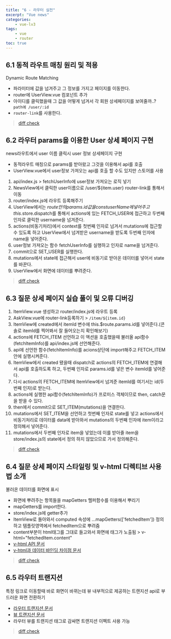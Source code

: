 ```yaml
--- 
title: "6 - 라우터 실전" 
excerpt: "Vue news"
categories: 
    - vue-lv3
tags: 
    - vue
    - router
toc: true
--- 
```


## 6.1 동적 라우트 매칭 원리 및 적용

Dynamic Route Matching
- 파라미터에 값을 넘겨주고 그 정보를 가지고 페이지를 이동한다.  
- router에 UserView.vue 컴포넌트 추가
- 아이디를 클릭했을때 그 값을 어떻게 넘겨서 각 회원 상세페이지를 보여줄까..? `path에 /user/:id`
- `router-link`를 사용한다.

>[diff check](https://github.com/wjddk0909/vue-news/commit/320803e3759da42445e15c713f151a50e2fb46e0)

## 6.2 라우터 params을 이용한 User 상세 페이지 구현

news라우트에서 user 이름 클릭시 user 정보 상세페이지 구현
- 동적라우트 매칭으로 params를 받아왔고 그것을 이용해서 api를 호출
- UserView.vue에서 user정보 가져오는 api를 호출 할 수도 있지만 스토어를 사용

1. api/index.js > fetchUserInfo에 user정보 가져오는 로직 넣기
2. NewsView에서 클릭한 user이름으로 /user/${item.user} router-link를 통해서 이동
3. router/index.js에 라우트 등록해주기
4. UserView에서는 $route안의 params.id값을 const userName에 넣어주고 this.$store.dispatch를 통해서 actions에 있는 FETCH_USER에 접근하고 두번째 인자로 클릭한 username을 넘겨준다.
5. actions(비동기처리)에서 context를 첫번째 인자로 넘겨서 mutations에 접근할 수 있도록 하고 UserView에서 넘겨받은 username을 받도록 두번째 인자에 name을 넣어준다.
6. user정보 가져오는 함수 fetchUserInfo를 실행하고 인자로 name을 넘겨준다.
7. commit으로 SET_USER를 실행한다. 
8. mutations에서 state에 접근해서 user에 비동기로 받아온 데이터를 넣어서 state를 바꾼다.
9. UserView에서 화면에 데이터를 뿌려준다.

>[diff check](https://github.com/wjddk0909/vue-news/commit/a2d462fc29978f9f39e16f5bbc7c46d0d0ebf947)

## 6.3 질문 상세 페이지 실습 풀이 및 오류 디버깅

1. ItemView.vue 생성하고 router/index.js에 라우트 등록
2. AskView.vue에 router-link등록하기 > `/item/${item.id}`
3. ItemView에 created에서 itemId 변수에 this.$route.params.id를 넣어준다.(콘솔로 itemId를 찍어봐서 잘 들어오는지 확인해보기)
4. actions에 FETCH_ITEM 선언하고 이 액션을 호출했을때 불러올 api함수(fetchItemInfo)를 api/index.js에 선언해준다.
5. api에 선언한 함수(fetchItemInfo)를 acions상단에 import해주고 FETCH_ITEM안에 실행시켜준다. 
6. ItemView에서 created 됐을때 dispatch로 actions의 FETCH_ITEM에 연결해서 api를 호출하도록 하고, 두번째 인자로 params.id를 넣은 변수 itemId를 넣어준다.
7. 다시 actions의 FETCH_ITEM에 ItemView에서 넘겨준 itemId를 여기서는 id(두번째 인자)로 받는다.
8. actions에 실행한 api함수(fetchItemInfo)가 프로미스 객체이므로 then, catch문을 받을 수 있다.
9. then에서 commit으로 SET_ITEM(mutations)을 연결한다.
10. mutations에서 SET_ITEM을 선언하고 첫번째 인자로 state를 넣고 actions에서 비동기처리로 데이터를 data에 받아와서 mutations의 두번째 인자에 item이라고 정의해서 넣어준다.
11. mutations에서 두번째 인자로 item을 넣었는데 이를 받아줄 item을 store/index.js의 state에서 정의 하지 않았으므로 가서 정의해준다.

>[diff check](https://github.com/wjddk0909/vue-news/commit/5c877f557e5f59afffe38ce8a76b2926f3c8d2e7)

## 6.4 질문 상세 페이지 스타일링 및 v-html 디렉티브 사용법 소개

불러온 데이터를 화면에 표시

- 화면에 뿌려주는 항목들을 mapGetters 헬퍼함수를 이용해서 뿌리기
- mapGetters를 import한다.
- store/index.js에 getter추가
- ItemView로 돌아와서 computed 속성에 ...mapGetters(['fetchedItem']) 정의하고 템플릿영역에서 fetchedItem으로 뿌려줌
- content부분이 html태그를 그대로 들고와서 화면에 태그가 노출됨 > v-html="fetchedItem.content"
- [v-html API 문서](https://v2.vuejs.org/v2/api/?redirect=true#v-html)
- [v-html과 데이터 바인딩 차이점 문서](https://v2.vuejs.org/v2/guide/syntax.html?redirect=true#Raw-HTML)


>[diff check](https://github.com/wjddk0909/vue-news/commit/962f263adf8b32e755d7701d1a6635e76f7a9862)

## 6.5 라우터 트랜지션

특정 링크로 이동할때 바로 화면이 바뀌는데 뷰 내부적으로 제공하는 트랜지션 api로 부드러운 화면 전환하기
- [라우터 트랜지션 문서](https://router.vuejs.org/guide/advanced/transitions.html#per-route-transition)
- [뷰 트랜지션 문서](https://v2.vuejs.org/v2/guide/transitions.html?redirect=true)
- 라우터 뷰를 트랜지션 태그로 감싸면 트랜지션 이펙트 사용 가능

>[diff check](https://github.com/wjddk0909/vue-news/commit/4687eb2d5bf41f3be1a687a7ec989bf34bbb80ca)